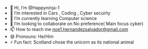 - 👋 Hi, I’m @Happyninja-1
- 👀 I’m interested in Cars , Coding , Cyber secuirty 
- 🌱 I’m currently learning Computer science 
- 💞️ I’m looking to collaborate on No preference( Main focus cyber)
- 📫 How to reach me noe1.hernandezsalvador@gmail.com
- 😄 Pronouns: He/Him
- ⚡ Fun fact: Scotland chose the unicorn as its national animal

<!---
Happyninja-1/Happyninja-1 is a ✨ special ✨ repository because its `README.md` (this file) appears on your GitHub profile.
You can click the Preview link to take a look at your changes.
--->
